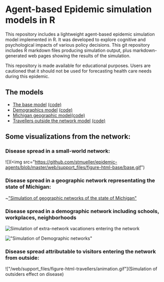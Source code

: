 
Agent-based Epidemic simulation models in R
======

This repository includes a lightweight agent-based epidemic simulation model implemented in R. It was developed to explore cognitive and psychological impacts of various policy decisions.  This git repository includes R markdown files producing simulation output, plus markdown-generated web pages showing the results of the simulation.

This repository is made available for educational purposes. Users are cautioned that it should not be used for forecasting health care needs during this epidemic.




## The models

* [The base model](https://stmueller.github.io/epidemic-agents/web/epidemic-model-base.html)  [(code)](https://github.com/stmueller/epidemic-agents/blob/master/models/epidemic-model-base.Rmd)
* [Demographics model](https://stmueller.github.io/epidemic-agents/web/epidemic-demographics.html) [(code)](https://github.com/stmueller/epidemic-agents/blob/master/models/epidemic-demographics.Rmd)
* [Michigan geographic model](https://stmueller.github.io/epidemic-agents/web/epidemic-michigan.html)[(code)](https://github.com/stmueller/epidemic-agents/blob/master/models/epidemic-michigan.Rmd)
* [Travellers outside the network model](https://stmueller.github.io/epidemic-agents/web/epidemic-model-travellers.html) [(code)](https://github.com/stmueller/epidemic-agents/blob/master/models/epidemic-model-travellers.Rmd)


## Some visualizations from the network:

### Disease spread in a small-world network:
![](<img src="https://github.com/stmueller/epidemic-agents/blob/master/web/support_files/figure-html-base/base.gif")

### Disease spread in a geographic network representating the state of Michigan:
~["Simulation of geographic networks of the state of Michigan"](https://github.com/stmueller/epidemic-agents/blob/master/web/support_files/figure-html-michigan/anim2.gif)

### Disease spread in a demographic network including schools, workplaces, neighborhoods
![Simulation of extra-network vacationers entering the network](https://github.com/stmueller/epidemic-agents/blob/master/web/support_files/figure-html-demo/network.gif)

!["Simulation of Demographic networks"](https://github.com/stmueller/epidemic-agents/blob/master/web/support_files/figure-html-demo/animation.gif)

### Disease spread attributable to visitors entering the network from outside:
!["/web/support_files/figure-html-travellers/animation.gif"](Simulation of outsiders effect on disease)
